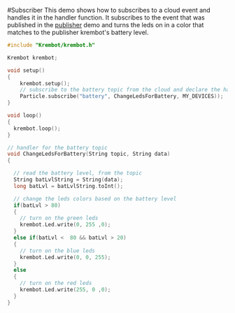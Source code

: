 #Subscriber
This demo shows how to subscribes to a cloud event and handles it in the handler function.
It subscribes to the event that was published in the [publisher](Publisher.md) demo and turns the leds on in a color that matches to the publisher krembot's battery level.

```c++
#include "Krembot/krembot.h"

Krembot krembot;

void setup()
{
    krembot.setup();
    // subscribe to the battery topic from the cloud and declare the handler
    Particle.subscribe("battery", ChangeLedsForBattery, MY_DEVICES));
}

void loop()
{
  krembot.loop();
}

// handler for the battery topic
void ChangeLedsForBattery(String topic, String data)
{

  // read the battery level, from the topic
  String batLvlString = String(data);
  long batLvl = batLvlString.toInt();

  // change the leds colors based on the battery level 
  if(batLvl > 80)
  {
    // turn on the green leds
    krembot.Led.write(0, 255 ,0);
  }
  else if(batLvl <  80 && batLvl > 20)
  {
    // turn on the blue leds
    krembot.Led.write(0, 0, 255);
  }
  else
  {
    // turn on the red leds
    krembot.Led.write(255, 0 ,0);
  }
}
```